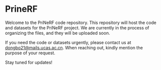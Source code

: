 # PrineRF

Welcome to the PriNeRF code repository. This repository will host the code and datasets for the PriNeRF project. We are currently in the process of organizing the files, and they will be uploaded soon.

If you need the code or datasets urgently, please contact us at dongbo21@mails.ucas.ac.cn. When reaching out, kindly mention the purpose of your request.

Stay tuned for updates!
